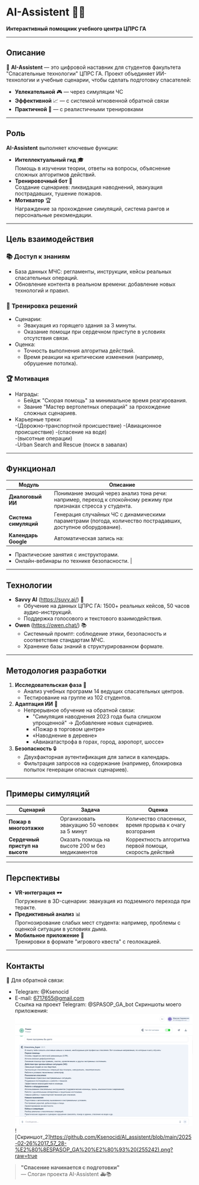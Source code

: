 # **AI-Assistent** 🚁✨  
**Интерактивный помощник учебного центра ЦПРС ГА**  

---

## **Описание**  
🤖 **AI-Assistent** — это цифровой наставник для студентов факультета "Спасательные технологии" ЦПРС ГА. Проект объединяет ИИ-технологии и учебные сценарии, чтобы сделать подготовку спасателей:  
- **Увлекательной** 🎮 — через симуляции ЧС  
- **Эффективной** 📈 — с системой мгновенной обратной связи  
- **Практичной** 🏥 — с реалистичными тренировками  

---

## **Роль**  
**AI-Assistent** выполняет ключевые функции:  
- **Интеллектуальный гид** 🎓  
  Помощь в изучении теории, ответы на вопросы, объяснение сложных алгоритмов действий.  
- **Тренировочный бот** 🚨  
  Создание сценариев: ликвидация наводнений, эвакуация пострадавших, тушение пожаров.  
- **Мотиватор** 🏆  
  Награждение за прохождение симуляций, система рангов и персональные рекомендации.  

---

## **Цель взаимодействия**  
### 📚 **Доступ к знаниям**  
- База данных МЧС: регламенты, инструкции, кейсы реальных спасательных операций.  
- Обновление контента в реальном времени: добавление новых технологий и правил.  

### 🚨 **Тренировка решений**  
- Сценарии:  
  - Эвакуация из горящего здания за 3 минуты.  
  - Оказание помощи при сердечном приступе в условиях отсутствия связи.  
- Оценка:  
  - Точность выполнения алгоритма действий.  
  - Время реакции на критические изменения (например, обрушение потолка).  

### 🏆 **Мотивация**  
- Награды:  
  - Бейдж "Скорая помощь" за минимальное время реагирования.  
  - Звание "Мастер вертолетных операций" за прохождение сложных сценариев.  
- Карьерные треки:  
  -(Дорожно-транспортной происшествие)
  -(Авиационное происшествие)
  -(спасение на воде)  
  -(высотные операции)  
  -Urban Search and Rescue (поиск в завалах)  

---

## **Функционал**  
| **Модуль** | **Описание** |  
|------------|--------------|  
| **Диалоговый ИИ** | Понимание эмоций через анализ тона речи: например, переход к спокойному режиму при признаках стресса у студента. |  
| **Система симуляций** | Генерация случайных ЧС с динамическими параметрами (погода, количество пострадавших, доступное оборудование). |  
| **Календарь Google** | Автоматическая запись на:  
  - Практические занятия с инструкторами.  
  - Онлайн-вебинары по технике безопасности. |  

---

## **Технологии**  
- **Savvy AI** (https://suvv.ai/) 🤖  
  - Обучение на данных ЦПРС ГА: 1500+ реальных кейсов, 50 часов аудио-инструкций.  
  - Поддержка голосового и текстового взаимодействия.  
- **Owen** (https://owen.chat/) 📚  
  - Системный промпт: соблюдение этики, безопасность и соответствие стандартам МЧС.  
  - Хранение базы знаний в структурированном формате.  

---

## **Методология разработки**  
1. **Исследовательская фаза** 🧪  
   - Анализ учебных программ 14 ведущих спасательных центров.  
   - Тестирование на группе из 102 студентов.  
2. **Адаптация ИИ** 🔄  
   - Непрерывное обучение на обратной связи:  
     - "Симуляция наводнения 2023 года была слишком упрощенной" → Добавление новых сценариев.
     - «Пожар в торговом центре»
     - «Наводнение в деревне»
     - «Авиакатастрофа в горах, город, аэропорт, шоссе»
3. **Безопасность** 🔒  
   - Двухфакторная аутентификация для записи в календарь.  
   - Фильтрация запросов на содержание (например, блокировка попыток генерации опасных сценариев).  

---

## **Примеры симуляций**  
| **Сценарий** | **Задача** | **Оценка** |  
|--------------|------------|------------|  
| **Пожар в многоэтажке** | Организовать эвакуацию 50 человек за 5 минут | Количество спасенных, время прорыва к очагу возгорания |  
| **Сердечный приступ на высоте** | Оказать помощь на высоте 200 м без медикаментов | Корректность алгоритма первой помощи, скорость действий |  

---

## **Перспективы**  
- **VR-интеграция** 🕶️  
  Погружение в 3D-сценарии: эвакуация из подземного перехода при теракте.  
- **Предиктивный анализ** 📊  
  Прогнозирование слабых мест студента: например, проблемы с оценкой ситуации в условиях дыма.  
- **Мобильное приложение** 📱  
  Тренировки в формате "игрового квеста" с геолокацией.  

---

## **Контакты**  
💬 Для обратной связи:  
- Telegram: @Ksenocid  
- E-mail: 6717655@gmail.com  
Ссылка на проект Telegram: @SPASOP_GA_bot
Скриншоты  моего приложения:
![Скриншот_1](https://github.com/Ksenocid/AI_assistent/blob/main/2025-02-26%2018_58_11-%D0%A1%D0%B0%D0%B2%D0%B2%D0%B8.png?raw=true)
![Скриншот_2]https://github.com/Ksenocid/AI_assistent/blob/main/2025-02-26%2017_57_28-%E2%80%8ESPASOP_GA%20%E2%80%93%20(255242).png?raw=true
> **"Спасение начинается с подготовки"**  
> — Слоган проекта AI-Assistent 🚑📚  
